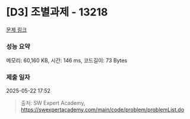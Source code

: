 # [D3] 조별과제 - 13218 

[문제 링크](https://swexpertacademy.com/main/code/problem/problemDetail.do?contestProbId=AXzjvCCq-PwDFASs) 

### 성능 요약

메모리: 60,160 KB, 시간: 146 ms, 코드길이: 73 Bytes

### 제출 일자

2025-05-22 17:52



> 출처: SW Expert Academy, https://swexpertacademy.com/main/code/problem/problemList.do